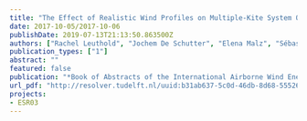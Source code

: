 ```yaml
---
title: "The Effect of Realistic Wind Profiles on Multiple-Kite System Optimal Control"
date: 2017-10-05/2017-10-06
publishDate: 2019-07-13T21:13:50.863500Z
authors: ["Rachel Leuthold", "Jochem De Schutter", "Elena Malz", "Sébastien Gros", "Moritz Diehl"]
publication_types: ["1"]
abstract: ""
featured: false
publication: "*Book of Abstracts of the International Airborne Wind Energy Conference (AWEC 2017)*"
url_pdf: "http://resolver.tudelft.nl/uuid:b31ab637-5c0d-46db-8d68-55526d5396f0"
projects:
- ESR03
---
```


